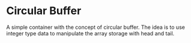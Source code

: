 # Circular Buffer

A simple container with the concept of circular buffer. 
The idea is to use integer type data to manipulate the array storage with head and tail.

